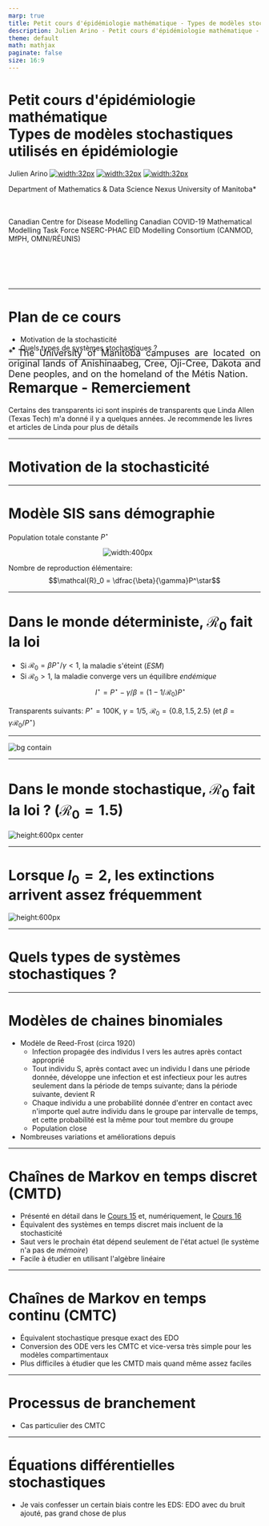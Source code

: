 ```yaml
---
marp: true
title: Petit cours d'épidémiologie mathématique - Types de modèles stochastiques utilisés en épidémiologie
description: Julien Arino - Petit cours d'épidémiologie mathématique - Cours 14 - Types de modèles stochastiques utilisés en épidémiologie
theme: default
math: mathjax
paginate: false
size: 16:9
---
```


<style>
  .theorem {
    text-align:justify;
    background-color:#16a085;
    border-radius:20px;
    padding:10px 20px 10px 20px;
    box-shadow: 0px 1px 5px #999;  margin-bottom: 10px;
  }
  .definition {
    text-align:justify;
    background-color:#ededde;
    border-radius:20px;
    padding:10px 20px 10px 20px;
    box-shadow: 0px 1px 5px #999;
    margin-bottom: 10px;
  }
  img[alt~="center"] {
    display: block;
    margin: 0 auto;
  }
</style>

# Petit cours d'épidémiologie mathématique<br/>Types de modèles stochastiques utilisés en épidémiologie

Julien Arino [![width:32px](https://raw.githubusercontent.com/julien-arino/petit-cours-epidemio-mathematique/main/FIGS/email-round.png)](mailto:Julien.Arino@umanitoba.ca) [![width:32px](https://raw.githubusercontent.com/julien-arino/petit-cours-epidemio-mathematique/main/FIGS/world-wide-web.png)](https://julien-arino.github.io/) [![width:32px](https://raw.githubusercontent.com/julien-arino/petit-cours-epidemio-mathematique/main/FIGS/github-icon.png)](https://github.com/julien-arino)

Department of Mathematics & Data Science Nexus
University of Manitoba*

<div style = "font-size:18px; margin-top:-10px; padding-bottom:30px;"></div>

Canadian Centre for Disease Modelling
Canadian COVID-19 Mathematical Modelling Task Force
NSERC-PHAC EID Modelling Consortium (CANMOD, MfPH, OMNI/RÉUNIS)

<div style = "text-align: justify; position: relative; bottom: -5%; font-size:18px;">
* The University of Manitoba campuses are located on original lands of Anishinaabeg, Cree, Oji-Cree, Dakota and Dene peoples, and on the homeland of the Métis Nation.</div>

--- 

<!-- _backgroundImage: "radial-gradient(white,80%,#f1c40f)" -->
# Plan de ce cours
- Motivation de la stochasticité
- Quels types de systèmes stochastiques ?

--- 

# Remarque - Remerciement

Certains des transparents ici sont inspirés de transparents que Linda Allen (Texas Tech) m'a donné il y a quelques années. Je recommende les livres et articles de Linda pour plus de détails

---

<!-- _backgroundImage: "linear-gradient(to bottom, #f1c40f, 20%, white)" -->
# <!-- fit -->Motivation de la stochasticité

---

# Modèle SIS sans démographie

Population totale constante $P^\star$

<span style="display: block; margin-left: auto; margin-right: auto; width: 25%">![width:400px](figure_SIS_base_no_demography.png)</span>

Nombre de reproduction élémentaire:
$$\mathcal{R}_0 = \dfrac{\beta}{\gamma}P^\star$$

---

# Dans le monde déterministe, $\mathcal{R}_0$ fait la loi

- Si $\mathcal{R}_0=\beta P^\star/\gamma<1$, la maladie s'éteint (*ESM*)
- Si $\mathcal{R}_0>1$, la maladie converge vers un équilibre *endémique*
$$
I^\star=P^\star-\gamma/\beta=(1-1/\mathcal{R}_0)P^\star
$$

Transparents suivants: $P^\star = 100$K, $\gamma=1/5$, $\mathcal{R}_0=\{0.8,1.5,2.5\}$ (et $\beta=\gamma \mathcal{R}_0/P^\star$)

---

![bg contain](https://raw.githubusercontent.com/julien-arino/presentations/main/FIGS/stochastic/ODE_SIS.png)

---

# <!--fit-->Dans le monde stochastique, $\mathcal{R}_0$ fait la loi ? ($\mathcal{R}_0=1.5$)

![height:600px center](https://raw.githubusercontent.com/julien-arino/presentations/main/FIGS/stochastic/several_CTMC_sims.png)

---

# <!--fit-->Lorsque $I_0=2$, les extinctions arrivent assez fréquemment

![height:600px](https://raw.githubusercontent.com/julien-arino/presentations/main/FIGS/stochastic/extinctions_fct_R0.png)

---

<!-- _backgroundImage: "linear-gradient(to bottom, #f1c40f, 20%, white)" -->
# <!-- fit -->Quels types de systèmes stochastiques ?

---

# Modèles de chaines binomiales

- Modèle de Reed-Frost (circa 1920)
  - Infection propagée des individus I vers les autres après contact approprié
  - Tout individu S, après contact avec un individu I dans une période donnée, développe une infection et est infectieux pour les autres seulement dans la période de temps suivante; dans la période suivante, devient R
  - Chaque individu a une probabilité donnée d'entrer en contact avec n'importe quel autre individu dans le groupe par intervalle de temps, et cette probabilité est la même pour tout membre du groupe
  - Population close
- Nombreuses variations et améliorations depuis

---

# Chaînes de Markov en temps discret (CMTD)

- Présenté en détail dans le [Cours 15](https://julien-arino.github.io/petit-cours-epidemio-mathematique/cours-15-modeles-MC.html) et, numériquement, le [Cours 16](https://julien-arino.github.io/petit-cours-epidemio-mathematique/cours-16-simulation-stochastique.html)
- Équivalent des systèmes en temps discret mais incluent de la stochasticité
- Saut vers le prochain état dépend seulement de l'état actuel (le système n'a pas de *mémoire*)
- Facile à étudier en utilisant l'algèbre linéaire

---

# Chaînes de Markov en temps continu (CMTC)

- Équivalent stochastique presque exact des EDO
- Conversion des ODE vers les CMTC et vice-versa très simple pour les modèles compartimentaux
- Plus difficiles à étudier que les CMTD mais quand même assez faciles

---

# Processus de branchement

- Cas particulier des CMTC

---

# Équations différentielles stochastiques

- Je vais confesser un certain biais contre les EDS: EDO avec du bruit ajouté, pas grand chose de plus

